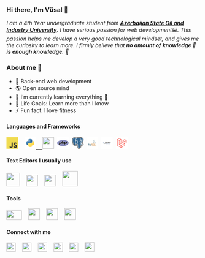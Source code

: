 ### Hi there, I'm Vüsal 👋

<em>I am a 4th Year undergraduate student from <a href="http://www.asoiu.edu.az/az"><b>Azerbaijan State Oil and Industry University</b></a>. I have serious passion for web development:computer:. This passion helps me develop a very good technological mindset, and gives me the curiosity to learn more. I firmly believe that **no amount of knowledge :rocket: is enough knowledge**. 🧠</em>
 <br/>
 
 
### About me :eyes:

- :dart: Back-end web development
- :earth_americas: Open source mind
- 🌱 I’m currently learning everything 🤣
- 🥅 Life Goals: Learn more than I know
- ⚡ Fun fact: I love fitness

<h4>Languages and Frameworks<h4/>
  <div><pre><a href='https://www.javascript.com/'><img src='https://raw.githubusercontent.com/github/explore/80688e429a7d4ef2fca1e82350fe8e3517d3494d/topics/javascript/javascript.png' width='30px' height='30px'/></a>  <a href='https://www.python.org/'><img src='https://raw.githubusercontent.com/github/explore/80688e429a7d4ef2fca1e82350fe8e3517d3494d/topics/python/python.png' width='30px' height='30px'/>  <a href='https://www.cplusplus.com/'/><img src='https://user-images.githubusercontent.com/42747200/46140125-da084900-c26d-11e8-8ea7-c45ae6306309.png' width='30px' height='30px'/></a> <a href='https://www.php.net/'><img src='https://raw.githubusercontent.com/github/explore/ccc16358ac4530c6a69b1b80c7223cd2744dea83/topics/php/php.png' height='30px' width='30px'/></a> <a href='https://www.postgresql.org/'><img src='https://raw.githubusercontent.com/github/explore/80688e429a7d4ef2fca1e82350fe8e3517d3494d/topics/postgresql/postgresql.png' width='30xp' height='30px'/></a> <a href='https://www.mysql.com/'><img src='https://raw.githubusercontent.com/github/explore/80688e429a7d4ef2fca1e82350fe8e3517d3494d/topics/mysql/mysql.png' width='30xp' height='30px'/></a> <a href='https://jquery.com/'><img src='https://raw.githubusercontent.com/github/explore/80688e429a7d4ef2fca1e82350fe8e3517d3494d/topics/jquery/jquery.png' width='30px' height='30px'/></a> <a href='https://laravel.com/'><img src='https://raw.githubusercontent.com/github/explore/56a826d05cf762b2b50ecbe7d492a839b04f3fbf/topics/laravel/laravel.png' width='30px' height='30px'/></a> </pre></div>
<h4>Text Editors I usually use</h4>
    <div><pre><a href='https://www.jetbrains.com/phpstorm/'><img src='https://dashboard.snapcraft.io/site_media/appmedia/2017/11/webide.ico_HA9tBL0.png' width='35px' height='35px'/></a>  <a href='https://code.visualstudio.com/'><img src='https://cdn.worldvectorlogo.com/logos/visual-studio-code.svg' width='30px' height='30px'/></a>  <a href='https://www.sublimetext.com/'><img src='https://cdn.worldvectorlogo.com/logos/sublime-text.svg' width='30px' height='30px'/></a>  <a href='https://www.spyder-ide.org/'><img src='https://www.spyder-ide.org/static/images/spyder-logo.svg' width='40px' height='40px'/></a></pre></div>
<h4>Tools</h4>
  <div><pre><a href='https://gitlab.com/explore'><img src='https://images.g2crowd.com/uploads/product/image/social_landscape/social_landscape_15680ee909406e13c21c8f179f83d99e/gitlab.png' width='40xp' height='25px'/></a>  <a href='https://git-scm.com/'><img src='https://cdn.worldvectorlogo.com/logos/git-icon.svg' width='30xp' height='30px'/></a>  <a href='https://github.com/huseynvsal'><img src='https://image.flaticon.com/icons/png/512/37/37318.png' width='30xp' height='30px'/></a>  <a href='https://github.com/huseynvsal'><img src='https://zeplin.io/img/icZeplin.svg' width='30xp' height='30px'/></a>   </pre></div>

<h4> Connect with me </h4>
<div>
<pre><a href='https://www.facebook.com/vusal.huseynli.3958'><img src='https://image.flaticon.com/icons/svg/733/733603.svg' width='24px' height='24px' /></a>  <a href='#'><img src='https://image.flaticon.com/icons/svg/1051/1051333.svg' height='24px' width='24px'/></a>  <a href='mailto:huseynlivusal25@gmail.com'><img src='https://www.pinclipart.com/picdir/big/49-494216_download-logo-imel-vektor-png-clipart-logo-clip.png' width='24px' height='24px'/></a>  <a href='https://wa.me/+994503826922'><img src='https://image.flaticon.com/icons/svg/733/733641.svg' height='24px' width='24px'/></a>  <a href='https://t.me/huseynvsal'><img src='https://image.flaticon.com/icons/svg/1051/1051317.svg' height='24px' width='24px'/></a>  <a href='https://www.instagram.com/huseynvsal/'><img src='https://upload-icon.s3.us-east-2.amazonaws.com/uploads/icons/png/12918182511566470606-512.png' width='25px' height='25px'/></a>
</pre> 
</div>
